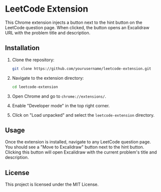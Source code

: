# LeetCode Extension

This Chrome extension injects a button next to the hint button on the LeetCode question page. When clicked, the button opens an Excalidraw URL with the problem title and description.

## Installation

1. Clone the repository:
   ```bash
   git clone https://github.com/yourusername/leetcode-extension.git
   ```

2. Navigate to the extension directory:
   ```bash
   cd leetcode-extension
   ```

3. Open Chrome and go to `chrome://extensions/`.

4. Enable "Developer mode" in the top right corner.

5. Click on "Load unpacked" and select the `leetcode-extension` directory.

## Usage

Once the extension is installed, navigate to any LeetCode question page. You should see a "Move to Excalidraw" button next to the hint button. Clicking this button will open Excalidraw with the current problem's title and description.

## License

This project is licensed under the MIT License.